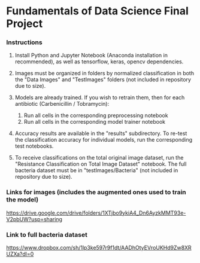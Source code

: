 # Fundamentals of Data Science Final Project

### Instructions

1) Install Python and Jupyter Notebook (Anaconda installation in recommended), as 
    well as tensorflow, keras, opencv dependencies.
    
2) Images must be organized in folders by normalized classification in both the 
    "Data Images" and "TestImages" folders (not included in repository due to size).

3) Models are already trained. If you wish to retrain them, then for each 
    antibiotic (Carbenicillin / Tobramycin):
    1) Run all cells in the corresponding preprocessing notebook
    2) Run all cells in the corresponding model trainer notebook
    
4) Accuracy results are available in the "results" subdirectory. To re-test the 
    classification accuracy for individual models, run the corresponding test notebooks. 

5) To receive classifications on the total original image dataset, run the 
    "Resistance Classification on Total Image Dataset" notebook. The full bacteria 
    dataset must be in "testImages/Bacteria" (not included in repository due to size).


### Links for images (includes the augmented ones used to train the model)

https://drive.google.com/drive/folders/1XTjbo9ykiA4_Dn6AyzkMMT93e-V2pbUW?usp=sharing


### Link to full bacteria dataset

https://www.dropbox.com/sh/1lp3ke597r9f1dt/AADhOtyEVroUKHd9Zw8XRUZXa?dl=0


